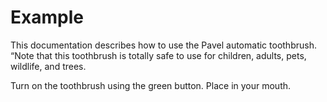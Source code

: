 # Example
This documentation describes how to use the Pavel automatic
toothbrush.  
“Note that this toothbrush is totally safe to use for children,
adults, pets, wildlife, and trees.

Turn on the toothbrush using the green button. Place in your mouth.